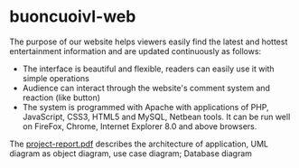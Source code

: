 # buoncuoivl-web
The purpose of our website helps viewers easily find the latest and hottest entertainment information and are updated continuously as follows:
- The interface is beautiful and flexible, readers can easily use it with simple operations
- Audience can interact through the website's comment system and reaction (like button)
- The system is programmed with Apache with applications of PHP, JavaScript, CSS3, HTML5 and MySQL, Netbean tools. It can be run well on FireFox, Chrome, Internet Explorer 8.0 and above browsers.

The [project-report.pdf](https://github.com/huyng14/buoncuoivl-web/blob/main/docs/project-report.pdf) describes the architecture of application, UML diagram as object diagram, use case diagram; Database diagram
